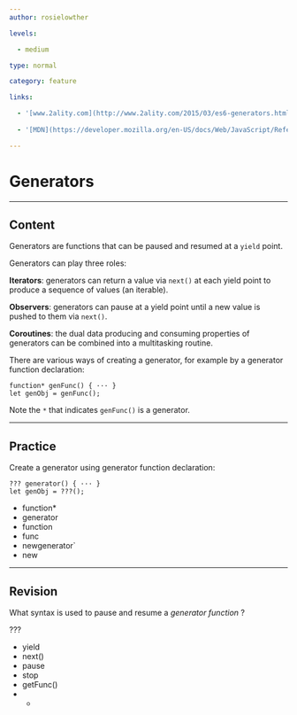 ```yaml
---
author: rosielowther

levels:

  - medium

type: normal

category: feature

links:

  - '[www.2ality.com](http://www.2ality.com/2015/03/es6-generators.html){website}'
  
  - '[MDN](https://developer.mozilla.org/en-US/docs/Web/JavaScript/Reference/Global_Objects/Generator){website}'

---
```

# Generators

---
## Content

Generators are functions that can be paused and resumed at a `yield` point.

Generators can play three roles:

**Iterators**: generators can return a value via `next()` at each yield point to produce a sequence of values (an iterable).

**Observers**: generators can pause at a yield point until a new value is pushed to them via `next()`.

**Coroutines**: the dual data producing and consuming properties of generators can be combined into a multitasking routine.

There are various ways of creating a generator, for example by a generator function declaration:
```
function* genFunc() { ··· }
let genObj = genFunc();
```
Note the `*` that indicates `genFunc()` is a generator.

---
## Practice

Create a generator using generator function declaration:

```
??? generator() { ··· } 
let genObj = ???(); 
```
* function*
* generator
* function
* func
* newgenerator`
* new

---
## Revision

What syntax is used to pause and resume a *generator function* ?

???

* yield
* next()
* pause
* stop
* getFunc()
* *